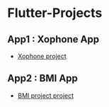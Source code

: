 # Flutter-Projects
## App1 : Xophone App

* [Xophone project](https://github.com/Hamdi-FAKHFAKH/xophone.git)
## App2 : BMI App
* [BMI project project](https://github.com/Hamdi-FAKHFAKH/BMI.git)
